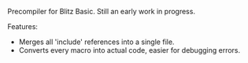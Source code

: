 Precompiler for Blitz Basic. Still an early work in progress.

Features:
- Merges all 'include' references into a single file.
- Converts every macro into actual code, easier for debugging errors.


